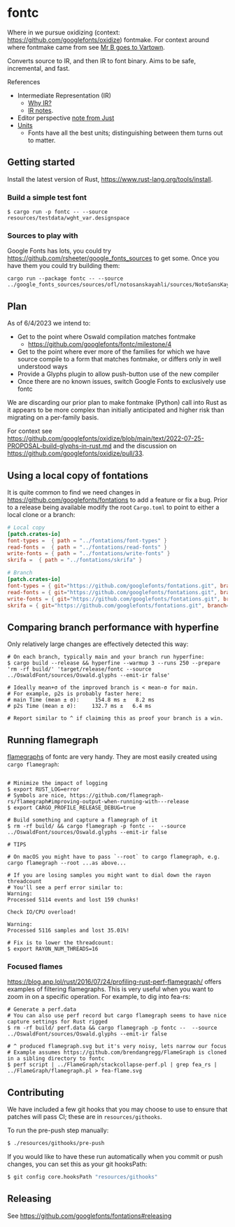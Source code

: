 # fontc
Where in we pursue oxidizing (context: https://github.com/googlefonts/oxidize) fontmake. For context
around where fontmake came from see [Mr B goes to Vartown](https://github.com/googlefonts/oxidize/blob/main/text/2023-10-18-mrb-goes-to-vartown.md).

Converts source to IR, and then IR to font binary. Aims to be safe, incremental, and fast.

References

   * Intermediate Representation (IR)
      * [Why IR?](https://github.com/googlefonts/oxidize/blob/main/text/2022-11-14-why-ir.md)
      * [IR notes](https://github.com/googlefonts/oxidize/blob/main/text/2022-11-08-font-compiler-ir.md).
   * Editor perspective [note from Just](https://github.com/googlefonts/oxidize/issues/21)
   * [Units](resources/text/units.md)
      * Fonts have all the best units; distinguishing between them turns out to matter.

## Getting started

Install the latest version of Rust, https://www.rust-lang.org/tools/install.

### Build a simple test font

```shell
$ cargo run -p fontc -- --source resources/testdata/wght_var.designspace
```

### Sources to play with

Google Fonts has lots, you could try https://github.com/rsheeter/google_fonts_sources to get some.
Once you have them you could try building them:

```shell
cargo run --package fontc -- --source ../google_fonts_sources/sources/ofl/notosanskayahli/sources/NotoSansKayahLi.designspace
```

## Plan

As of 6/4/2023 we intend to:

* Get to the point where Oswald compilation matches fontmake
   * https://github.com/googlefonts/fontc/milestone/4
* Get to the point where ever more of the families for which we have source compile
  to a form that matches fontmake, or differs only in well understood ways
* Provide a Glyphs plugin to allow push-button use of the new compiler
* Once there are no known issues, switch Google Fonts to exclusively use fontc

We are discarding our prior plan to make fontmake (Python) call into Rust as it appears to be
more complex than initially anticipated and higher risk than migrating on a per-family basis.

For context see https://github.com/googlefonts/oxidize/blob/main/text/2022-07-25-PROPOSAL-build-glyphs-in-rust.md and the discussion on https://github.com/googlefonts/oxidize/pull/33.



## Using a local copy of fontations

It is quite common to find we need changes in https://github.com/googlefonts/fontations to add a feature
or fix a bug. Prior to a release being available modify the root `Cargo.toml` to point to either a local
clone or a branch:

```toml
# Local copy
[patch.crates-io]
font-types =  { path = "../fontations/font-types" }
read-fonts =  { path = "../fontations/read-fonts" }
write-fonts = { path = "../fontations/write-fonts" }
skrifa =  { path = "../fontations/skrifa" }

# Branch
[patch.crates-io]
font-types = { git="https://github.com/googlefonts/fontations.git", branch="box" }
read-fonts = { git="https://github.com/googlefonts/fontations.git", branch="box" }
write-fonts = { git="https://github.com/googlefonts/fontations.git", branch="box" }
skrifa = { git="https://github.com/googlefonts/fontations.git", branch="box" }
```

## Comparing branch performance with hyperfine

Only relatively large changes are effectively detected this way:

```shell
# On each branch, typically main and your branch run hyperfine:
$ cargo build --release && hyperfine --warmup 3 --runs 250 --prepare 'rm -rf build/' 'target/release/fontc --source ../OswaldFont/sources/Oswald.glyphs --emit-ir false'

# Ideally mean+σ of the improved branch is < mean-σ for main.
# For example, p2s is probably faster here:
# main Time (mean ± σ):     154.8 ms ±   8.2 ms
# p2s Time (mean ± σ):     132.7 ms ±   6.4 ms

# Report similar to ^ if claiming this as proof your branch is a win.
```

## Running flamegraph

[flamegraphs](https://www.brendangregg.com/flamegraphs.html) of fontc are very handy. They are most
easily created using `cargo flamegraph`:

```shell

# Minimize the impact of logging
$ export RUST_LOG=error
# Symbols are nice, https://github.com/flamegraph-rs/flamegraph#improving-output-when-running-with---release
$ export CARGO_PROFILE_RELEASE_DEBUG=true

# Build something and capture a flamegraph of it
$ rm -rf build/ && cargo flamegraph -p fontc --  --source ../OswaldFont/sources/Oswald.glyphs --emit-ir false

# TIPS

# On macOS you might have to pass `--root` to cargo flamegraph, e.g. cargo flamegraph --root ...as above...

# If you are losing samples you might want to dial down the rayon threadcount
# You'll see a perf error similar to:
Warning:
Processed 5114 events and lost 159 chunks!

Check IO/CPU overload!

Warning:
Processed 5116 samples and lost 35.01%!

# Fix is to lower the threadcount:
$ export RAYON_NUM_THREADS=16
```

### Focused flames

https://blog.anp.lol/rust/2016/07/24/profiling-rust-perf-flamegraph/ offers examples of filtering flamegraphs. This
is very useful when you want to zoom in on a specific operation. For example, to dig into fea-rs:

```shell
# Generate a perf.data
# You can also use perf record but cargo flamegraph seems to have nice capture settings for Rust rigged
$ rm -rf build/ perf.data && cargo flamegraph -p fontc --  --source ../OswaldFont/sources/Oswald.glyphs --emit-ir false

# ^ produced flamegraph.svg but it's very noisy, lets narrow our focus
# Example assumes https://github.com/brendangregg/FlameGraph is cloned in a sibling directory to fontc
$ perf script | ../FlameGraph/stackcollapse-perf.pl | grep fea_rs | ../FlameGraph/flamegraph.pl > fea-flame.svg
```

## Contributing

We have included a few git hooks that you may choose to use to ensure that
patches will pass CI; these are in `resources/githooks`.

To run the pre-push step manually:

```sh
$ ./resources/githooks/pre-push
```

If you would like to have these run automatically when you commit or push
changes, you can set this as your git hooksPath:

```sh
$ git config core.hooksPath "resources/githooks"
```


## Releasing

See https://github.com/googlefonts/fontations#releasing
